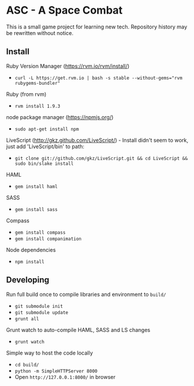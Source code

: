 ASC - A Space Combat
====================

This is a small game project for learning new tech. Repository history may be
rewritten without notice.

Install
-------

Ruby Version Manager (https://rvm.io/rvm/install/)
*  `curl -L https://get.rvm.io | bash -s stable --without-gems="rvm rubygems-bundler"`

Ruby (from rvm)
*  `rvm install 1.9.3`

node package manager (https://npmjs.org/)
*  `sudo apt-get install npm`

LiveScript (http://gkz.github.com/LiveScript/) - Install didn't seem to work,
just add 'LiveScript/bin' to path:
*  `git clone git://github.com/gkz/LiveScript.git && cd LiveScript && sudo bin/slake install`

HAML
*  `gem install haml`

SASS
*  `gem install sass`

Compass
*  `gem install compass`
*  `gem install companimation`

Node dependencies
*  `npm install`

Developing
----------

Run full build once to compile libraries and environment to `build/`
* `git submodule init`
* `git submodule update`
* `grunt all`

Grunt watch to auto-compile HAML, SASS and LS changes
*  `grunt watch`

Simple way to host the code locally
* `cd build/`
* `python -m SimpleHTTPServer 8000`
* Open `http://127.0.0.1:8000/` in browser
